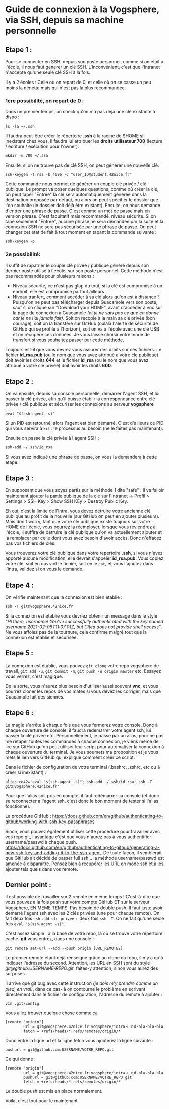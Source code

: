 Guide de connexion à la Vogsphere, via SSH, depuis sa machine personnelle
=========================================================================

Etape 1 :
---------
Pour se connecter en SSH, depuis son poste personnel, comme si on était à l'école, il nous faut generer un clé SSH. L'inconvénient, c'est que l'Intranet n'accepte qu'une seule clé SSH à la fois.

Il y a 2 écoles :
Celle où on repart de 0, et celle où on se casse un peu moins la nénette mais qui n'est pas la plus recommandée.

### 1ere possibilité, on repart de 0 :
Dans un premier temps, on check qu'on n'a pas déjà une clé existante à dispo :

```
ls -la ~/.ssh
```

Il faudra peut-être créer le répertoire **.ssh** à la racine de $HOME si inexistant chez vous, il faudra lui attribuer les **droits utilisateur 700** (lecture / écriture / exécution pour l'owner).

```mkdir -m 700 ~/.ssh```

Ensuite, si on ne trouve pas de clé SSH, on peut générer une nouvelle clé:

```
ssh-keygen -t rsa -b 4096 -C "user_ID@student.42nice.fr"
```

Cette commande nous permet de générer un couple clé privée / clé publique. Le prompt va poser quelques questions, comme où créer la clé, on peut taper "Entrée" la clé sera automatiquement générée dans la destination proposée par defaut, ou alors on peut spécifier le dossier que l'on souhaite (le dossier doit déjà être existant). Ensuite, on nous demande d'entrer une phrase de passe. C'est comme un mot de passe mais en version phrase. C'est facultatif mais recommandé, niveau sécurité. Si on tape seulement "Entrée", aucune phrase ne sera demandée par la suite et la connexion SSH ne sera pas sécurisée par une phrase de passe. On peut changer cet état de fait à tout moment en tapant la commande suivante :

```ssh-keygen -p```

### 2e possibilité:
Il suffit de rapatrier le couple clé privée / publique généré depuis son dernier poste utilisé à l'école, sur son poste personnel. Cette méthode n'est pas recommandée pour plusieurs raisons :
* Niveau sécurité, ce n'est pas glop du tout, si la clé est compromise à un endroit, elle est compromise partout ailleurs
* Niveau tranfert, comment accéder à sa clé alors qu'on est à distance ? Puisqu'on ne peut pas télécharger depuis Guacamole vers son poste, sauf si on clique sur "Download your HOME", avant d'accéder à vnc sur la page de connexion à Guacamole *(et je ne sais pas ce que ca donne car je ne l'ai jamais fait)*. Soit on recopie à la main sa clé privée (bon courage), soit on la transfère sur GitHub (oulàlà l'alerte de sécurité de GitHub qui se profile à l'horizon), soit on va à l'école avec une clé USB et on récupère ces données. Je vous laisse choisir votre mode de transfert si vous souhaitez passer par cette méthode.

Toujours est-il que vous devrez vous assurer des droits sur ces fichiers.
Le fichier **id_rsa.pub** (ou le nom que vous avez attribué à votre cle publique) doit avoir les droits **644** et le fichier **id_rsa** (ou le nom que vous avez attribué a votre cle privée) doit avoir les droits **600**.

Etape 2 :
---------
On va ensuite, depuis sa console personnelle, démarrer l'agent SSH, et lui passer la clé privée, afin qu'il puisse établir la correspondance entre clé privée / clé publique et sécuriser les connexions au serveur **vogsphere**

```
eval "$(ssh-agent -s)"
```

Si un PID est retourné, alors l'agent est bien démarré. C'est d'ailleurs ce PID qui vous servira à ```kill``` le processus au besoin (ne le faites pas maintenant).

Ensuite on passe la clé privée à l'agent SSH :

```
ssh-add ~/.ssh/id_rsa
```

Si vous avez indiqué une phrase de passe, on vous la demandera à cette étape.

Etape 3 :
---------
En supposant que vous soyez partis sur la méthode 1 dite "safe" : Il va falloir maintenant ajouter la partie publique de la clé sur l'Intranet -> Profil > Settings > SSH Key > Show SSH KEy > Destroy Public Key.

Eh oui, c'est la limite de l'Intra, vous devez détruire votre ancienne clé publique au profit de la nouvelle (sur GitHub on peut en ajouter plusieurs). Mais don't worry, tant que votre clé publique existe toujours sur votre HOME de l'école, vous pourrez la réemployer, lorsque vous reviendrez à l'école, il suffira de détruire la clé publique qu'on va actuellement ajouter et la remplacer par celle dont vous avez besoin d'avoir accès. Donc n'effacez pas vos fichiers de clés.

Vous trouverez votre clé publique dans votre repertoire **.ssh**, si vous n'avez apporté aucune modification, elle devrait s'appeler **id_rsa.pub**. Vous copiez votre clé, soit en ouvrant le fichier, soit en le ```cat```, et vous l'ajoutez dans l'intra, validez si on vous le demande.

Etape 4 :
---------

On vérifie maintenant que la connexion est bien établie :

```
ssh -T git@vogsphere.42nice.fr
```

Si la connexion est établie vous devriez obtenir un message dans le style *"Hi there, username! You've successfully authenticated with the key named username 2021-02-08T11:07:01Z, but Gitea does not provide shell access"*. Ne vous affolez pas de la tournure, cela confirme malgré tout que la connexion est établie et sécurisée.

Etape 5 :
---------
La connexion est établie, vous pouvez ```git clone``` votre repo vogsphere de travail, ```git add -u```, ```git commit -m```, ```git push -u origin master``` etc. Essayez vous verrez, c'est magique.

De la sorte, vous n'aurez plus besoin d'utiliser aussi souvent **vnc**, et vous pourrez cloner les repos de vos mates si vous devez les corriger, mais que Guacamole fait des siennes.

Etape 6 :
---------
La magie s'arrête à chaque fois que vous fermerez votre console. Donc à chaque ouverture de console, il faudra redemarrer votre agent ssh, lui passer la clé privée etc.
Personnellement, je passe par un alias, pour ne pas me retaper toutes les commandes à chaque connexion, je viens meme de lire sur GitHub qu'on peut utiliser leur script pour automatiser la connexion à chaque ouverture du terminal. Je vous soumets ma proposition et je vous mets le lien vers GitHub qui explique comment créer ce script.

Dans le fichier de configuration de votre terminal (.bashrc, .zshrc, etc ou à créer si inexistant) :

```
alias co42='eval "$(ssh-agent -s)"; ssh-add ~/.ssh/id_rsa; ssh -T git@vogsphere.42nice.fr'
```

Pour que l'alias soit pris en compte, il faut redémarrer sa console (et donc se reconnecter a l'agent ssh, c'est donc le bon moment de tester si l'alias fonctionne).

La procédure GitHub : https://docs.github.com/en/github/authenticating-to-github/working-with-ssh-key-passphrases

Sinon, vous pouvez également utiliser cette procédure pour travailler avec vos repo git, l'avantage c'est que vous n'aurez pas à vous authentifier username/passwd à chaque push. https://docs.github.com/en/github/authenticating-to-github/generating-a-new-ssh-key-and-adding-it-to-the-ssh-agent. De toute façon, il semblerait que GitHub ait décidé de passer full ssh... la méthode username/passwd est amenée à disparaître.
Pensez bien à récupérer les URL en mode ssh et à les ajouter tels quels dans vos remote.

Dernier point :
---------------
Il est possible de travailler sur 2 remote en meme temps ! C'est-à-dire que vous pouvez à la fois push sur votre compte GitHub ET sur le serveur Vogsphere, EN MEME TEMPS. Pas besoin de double push. Il faut juste avoir demarré l'agent ssh avec les 2 clés privées (une pour chaque remote). On fait deux fois ```ssh-add cle-privee``` + deux fois ```ssh -T```. On ne fait qu'une seule fois ```eval "$(ssh-agent -s)"```.

C'est assez simple : à la base de votre repo, là où se trouve votre répertoire caché **.git** vous entrez, dans une console :

```
git remote set-url --add --push origin [URL_REMOTE2]
```

Le premier remote étant déjà renseigné grâce au clone du repo, il n'y a qu'à indiquer l'adresse du second. Attention, les URL en SSH sont du style *git@github:USERNAME/REPO.git*, faites-y attention, sinon vous aurez des surprises.

Il arrive que git bug avec cette instruction *(je dois m'y prendre comme un pied, en vrai)*, dans ce cas-là on contourne le problème en écrivant directement dans le fichier de configuration, l'adresse du remote à ajouter :

```
vim .git/config
```

Vous allez trouver quelque chose comme ça

```
[remote "origin"]
        url = git@vogsphere.42nice.fr:vogsphere/intra-uuid-bla-bla-bla
        fetch = +refs/heads/*:refs/remotes/origin/*
```

Donc entre la ligne url et la ligne fetch vous ajouterez la ligne suivante :

```
pushurl = git@github.com:USERNAME/VOTRE_REPO.git
```

Ce qui donne :

```
[remote "origin"]
        url = git@vogsphere.42nice.fr:vogsphere/intra-uuid-bla-bla-bla
        pushurl = git@github.com:USERNAME/VOTRE_REPO.git
        fetch = +refs/heads/*:refs/remotes/origin/*
```

Le double push est mis en place normalement.
 
Voilà, c'est tout pour le maintenant.